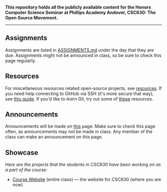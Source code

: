 **This repository holds all the publicly available content for the Honors Computer Science Seminar at Phillips Academy Andover, CSC630: The Open Source Movement.**

---

## Assignments
Assignments are listed in [ASSIGNMENTS.md](/course/ASSIGNMENTS.md) under the day that they are due. Assignments might not be announced in class, so be sure to check this page regularly.

## Resources
For miscellaneous resources related open-source projects, see [resources](/resources/resources.md). If you need help connecting to GitHub via SSH (it's more secure that way), see [this guide](/resources/connecting_to_github_via_ssh.md). If you'd like to *learn* Git, try out some of [these](/resources/learning_git.md) resources.

## Announcements
Announcements will be made on [this](/course/ANNOUNCEMENTS.md) page. Make sure to check this page often, as announcements may not be made in class. Any member of the class can make an announcement on this page.

## Showcase
*Here are the projects that the students in CSC630 have been working on as a part of the course:*
* [Course Website](https://github.com/nzufelt/open_source_movement_csc630) (entire class) — the website for CSC630 (where you are now)
